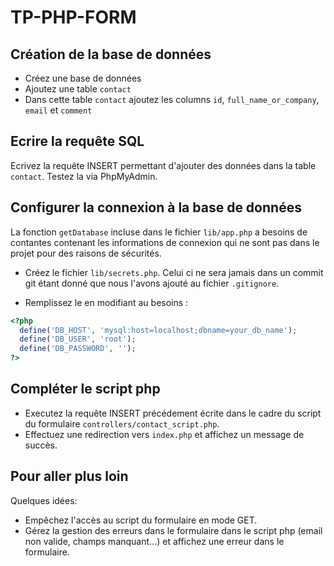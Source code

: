# TP-PHP-FORM

## Création de la base de données

- Créez une base de données
- Ajoutez une table `contact`
- Dans cette table `contact` ajoutez les columns `id`, `full_name_or_company`, `email` et `comment`

## Ecrire la requête SQL

Ecrivez la requête INSERT permettant d'ajouter des données dans la table `contact`. Testez la via PhpMyAdmin.

## Configurer la connexion à la base de données

La fonction `getDatabase` incluse dans le fichier `lib/app.php` a besoins de contantes contenant les informations de connexion 
qui ne sont pas dans le projet pour des raisons de sécurités.

- Créez le fichier `lib/secrets.php`. Celui ci ne sera jamais dans un commit git étant donné que nous l'avons ajouté au fichier `.gitignore`.

- Remplissez le en modifiant au besoins :
```php
<?php
  define('DB_HOST', 'mysql:host=localhost;dbname=your_db_name');
  define('DB_USER', 'root');
  define('DB_PASSWORD', '');
?>
```

## Compléter le script php

- Executez la requête INSERT précédement écrite dans le cadre du script du formulaire `controllers/contact_script.php`.
- Effectuez une redirection vers `index.php` et affichez un message de succès.

## Pour aller plus loin

Quelques idées: 
- Empêchez l'accès au script du formulaire en mode GET.
- Gérez la gestion des erreurs dans le formulaire dans le script php (email non valide, champs manquant...) et affichez une erreur dans le formulaire.


